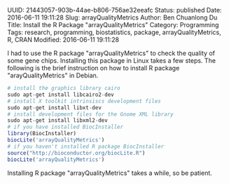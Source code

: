UUID: 21443057-903b-44ae-b806-756ae32eeafc
Status: published
Date: 2016-06-11 19:11:28
Slug: arrayQualityMetrics
Author: Ben Chuanlong Du
Title: Install the R Package "arrayQualityMetrics"
Category: Programming
Tags: research, programming, biostatistics, package, arrayQualityMetrics, R, CRAN
Modified: 2016-06-11 19:11:28

I had to use the R package "arrayQualityMetrics" to check the quality of some gene chips. 
Installing this package in Linux takes a few steps. 
The following is the brief instruction on how to install R package "arayQualityMetrics" in Debian.    

```R
# install the graphics library cairo
sudo apt-get install libcairo2-dev
# install X toolkit intrinsiscs development files
sudo apt-get install libxt-dev
# install development files for the Gnome XML library
sudo apt-get install libxml2-dev
# if you have installed BiocInstaller 
library(BiocInstaller)
biocLite('arrayQualityMetrics')
# if you haven't installed R package BiocInstaller
source("http://bioconductor.org/biocLite.R")
biocLite('arrayQualityMetrics')
```

Installing R package "arrayQualityMetrics" takes a while, so be patient. 

